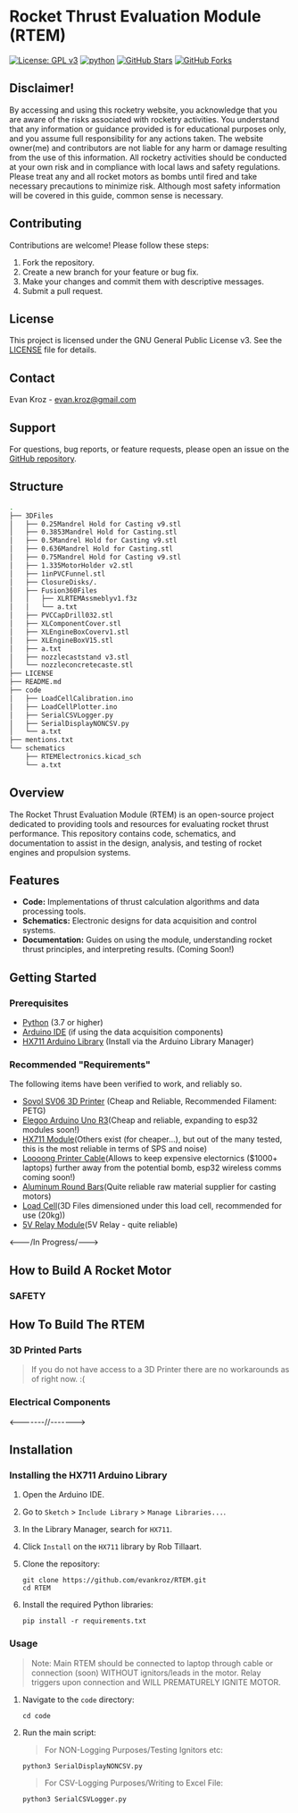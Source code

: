 # Rocket Thrust Evaluation Module (RTEM)

[![License: GPL v3](https://img.shields.io/badge/License-GPL%20v3-blue.svg)](https://www.gnu.org/licenses/gpl-3.0)
[![python](https://img.shields.io/badge/Python-3.11-3776AB.svg?style=flat&logo=python&logoColor=white)](https://www.python.org)
[![GitHub Stars](https://img.shields.io/github/stars/evankroz/RTEM?style=social)](https://github.com/evankroz/RTEM)
[![GitHub Forks](https://img.shields.io/github/forks/evankroz/RTEM?style=social)](https://github.com/evankroz/RTEM)

## Disclaimer!

By accessing and using this rocketry website, you acknowledge that you are aware of the risks associated with rocketry activities. You understand that any information or guidance provided is for educational purposes only, and you assume full responsibility for any actions taken. The website owner(me) and contributors are not liable for any harm or damage resulting from the use of this information. All rocketry activities should be conducted at your own risk and in compliance with local laws and safety regulations. Please treat any and all rocket motors as bombs until fired and take necessary precautions to minimize risk. Although most safety information will be covered in this guide, common sense is necessary.

## Contributing

Contributions are welcome! Please follow these steps:

1.  Fork the repository.
2.  Create a new branch for your feature or bug fix.
3.  Make your changes and commit them with descriptive messages.
4.  Submit a pull request.

## License

This project is licensed under the GNU General Public License v3. See the [LICENSE](LICENSE) file for details.

## Contact

Evan Kroz - evan.kroz@gmail.com

## Support

For questions, bug reports, or feature requests, please open an issue on the [GitHub repository](https://github.com/evankroz/RTEM/issues).

## Structure

``` zsh
.
├── 3DFiles
│   ├── 0.25Mandrel Hold for Casting v9.stl
│   ├── 0.3853Mandrel Hold for Casting.stl
│   ├── 0.5Mandrel Hold for Casting v9.stl
│   ├── 0.636Mandrel Hold for Casting.stl
│   ├── 0.75Mandrel Hold for Casting v9.stl
│   ├── 1.335MotorHolder v2.stl
│   ├── 1inPVCFunnel.stl
│   ├── ClosureDisks/.
│   ├── Fusion360Files
│   │   ├── XLRTEMAssmeblyv1.f3z
│   │   └── a.txt
│   ├── PVCCapDrill032.stl
│   ├── XLComponentCover.stl
│   ├── XLEngineBoxCoverv1.stl
│   ├── XLEngineBoxV15.stl
│   ├── a.txt
│   ├── nozzlecaststand v3.stl
│   └── nozzleconcretecaste.stl
├── LICENSE
├── README.md
├── code
│   ├── LoadCellCalibration.ino
│   ├── LoadCellPlotter.ino
│   ├── SerialCSVLogger.py
│   ├── SerialDisplayNONCSV.py
│   └── a.txt
├── mentions.txt
└── schematics
    ├── RTEMElectronics.kicad_sch
    └── a.txt
```

## Overview

The Rocket Thrust Evaluation Module (RTEM) is an open-source project dedicated to providing tools and resources for evaluating rocket thrust performance. This repository contains code, schematics, and documentation to assist in the design, analysis, and testing of rocket engines and propulsion systems.

## Features

*   **Code:** Implementations of thrust calculation algorithms and data processing tools.
*   **Schematics:** Electronic designs for data acquisition and control systems.
*   **Documentation:** Guides on using the module, understanding rocket thrust principles, and interpreting results. (Coming Soon!)

## Getting Started

### Prerequisites

* [Python](https://www.python.org/downloads/) (3.7 or higher)
* [Arduino IDE](https://www.arduino.cc/en/software) (if using the data acquisition components)
* [HX711 Arduino Library](https://github.com/bogde/HX711) (Install via the Arduino Library Manager)

### Recommended "Requirements"

The following items have been verified to work, and reliably so.

* [Sovol SV06 3D Printer](https://www.sovol3d.com/products/sovol-sv06-best-budget-3d-printer-for-beginner?srsltid=AfmBOor-8pa9bs1p1uqZoSzxjIPdzcbphXCHgTdLtcDfJDk9fETHXUum) (Cheap and Reliable, Recommended Filament: PETG)
* [Elegoo Arduino Uno R3](https://www.amazon.com/dp/B01EWOE0UU?ref=ppx_yo2ov_dt_b_fed_asin_title)(Cheap and reliable, expanding to esp32 modules soon!)
* [HX711 Module](https://www.amazon.com/dp/B079LVMC6X?ref=ppx_yo2ov_dt_b_fed_asin_title)(Others exist (for cheaper...), but out of the many tested, this is the most reliable in terms of SPS and noise)
* [Loooong Printer Cable](https://www.amazon.com/gp/product/B0DHJK5648/ref=ox_sc_saved_title_3?smid=A6T4JXBFY4LP2&psc=1)(Allows to keep expensive electornics ($1000+ laptops) further away from the potential bomb, esp32 wireless comms coming soon!)
* [Aluminum Round Bars](https://www.onlinemetals.com/en/buy/aluminum-round-bar?_gl=1*9q53ki*_up*MQ..*_gs*MQ..&gclid=CjwKCAiA-ty8BhA_EiwAkyoa37jQ9IgVjLr5L9LlD2e6fZ1aLD96FopDmEb4iOxVr1FgKVagvYEVMhoC7oEQAvD_BwE)(Quite reliable raw material supplier for casting motors)
* [Load Cell](https://www.amazon.com/dp/B096FKK8KS?ref=ppx_yo2ov_dt_b_fed_asin_title)(3D Files dimensioned under this load cell, recommended for use (20kg))
* [5V Relay Module](https://www.amazon.com/Tolako-Arduino-Indicator-Channel-Official/dp/B00VRUAHLE/ref=sr_1_8?crid=1ZQF4U026ZM0L&dib=eyJ2IjoiMSJ9.h0EVR8TCbppzx_vKt7A72at8MIXTfm3V6LeEWWapL6oajmAMqI6frB3kFQ1_0h3gyzNVlf-r5nav-8fnOF96wuleZ1DIJsZLTE1V_K5xThTxPldw-DpU1rNY_5zdYexwmC2pFPIO7nFN3jhYitxQ-ZoVsgXS2pcjYRvZbdI2HLumMmhqH_MvDm4KcOHnGUpqdDVrMFzwL9TYrv1CuWxm-tIhQljGd6rbnm9naaaPA1w.C-xjg1RlJiGe1Jlr0uIx-WcDbQ93ys_un8CBElsBUCU&dib_tag=se&keywords=5v+relay&qid=1741825163&sprefix=5v+rela%2Caps%2C94&sr=8-8)(5V Relay - quite reliable)


<---/In Progress/--->
## How to Build A Rocket Motor

### SAFETY




## How To Build The RTEM

### 3D Printed Parts

>If you do not have access to a 3D Printer there are no workarounds as of right now. :(

### Electrical Components


<-------//------->



## Installation 

### Installing the HX711 Arduino Library

1. Open the Arduino IDE.
2. Go to `Sketch` > `Include Library` > `Manage Libraries...`.
3. In the Library Manager, search for `HX711`.
4. Click `Install` on the `HX711` library by Rob Tillaart.

1.  Clone the repository:

    ```
    git clone https://github.com/evankroz/RTEM.git
    cd RTEM
    ```
2.  Install the required Python libraries:

    ```
    pip install -r requirements.txt
    ```

### Usage

>Note: Main RTEM should be connected to laptop through cable or connection (soon) WITHOUT ignitors/leads in the motor. Relay triggers upon connection and WILL PREMATURELY IGNITE MOTOR. 

1.  Navigate to the `code` directory:

    ```
    cd code
    ```
2.  Run the main script:

    >For NON-Logging Purposes/Testing Ignitors etc:
    ```
    python3 SerialDisplayNONCSV.py 
    ```
    >For CSV-Logging Purposes/Writing to Excel File:
    ```
    python3 SerialCSVLogger.py 
    ```